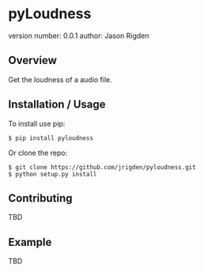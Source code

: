 pyLoudness
===============================

version number: 0.0.1
author: Jason Rigden

Overview
--------

Get the loudness of a audio file.

Installation / Usage
--------------------

To install use pip:

    $ pip install pyloudness


Or clone the repo:

    $ git clone https://github.com/jrigden/pyloudness.git
    $ python setup.py install
    
Contributing
------------

TBD

Example
-------

TBD